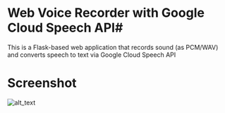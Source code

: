 # Web Voice Recorder with Google Cloud Speech API#
This is a Flask-based web application that records sound (as PCM/WAV) and converts speech to text via Google Cloud Speech API

# Screenshot
![alt_text](https://github.com/taekb/gcloud_speech_voice_recorder/blob/master/screenshots/recorder.png?raw=true)
